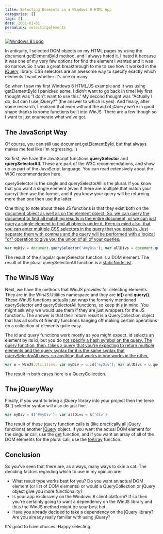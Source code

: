 ```yaml
---
title: Selecting Elements in a Windows 8 HTML App
categories: []
tags: []
date: 2001-01-01
permalink: selectingelements
---
```


[![Windows 8 Logo](http://codefoster.blob.core.windows.net/site/image/3aa0b63f9bfe4a7aa30a126c29e30eac/selectingelements_01_1.jpg "12950-windows-_article")](http://codefost.w05.winhost.com/image.axd?picture=Windows-Live-Writer/e0bf766857da/077C1324/12950-windows-_article.jpg)

In antiquity, I selected DOM objects on my HTML pages by using the [document.getElementById](http://msdn.microsoft.com/en-us/library/ie/ms536437(v=vs.85).aspx) method, and I always hated it. I hated it because it was one of my very few options for find the element I wanted and it was so narrow. So it was a great breakthrough to me to see how it worked in the [jQuery](http://jquery.com/) library. CSS selectors are an awesome way to specify exactly which elements I want whether it's one or many.

So when I saw my first Windows 8 HTML/JS example and it was using getElementById I panicked some. I didn't want to go back in time! My first thought was "I don't want to use this." My second thought was "Actually I do, but can I use jQuery?" (the answer to which is yes). And finally, after some research, I realized that even without the aid of jQuery we're in good shape thanks to some functions built into WinJS. There are a few though so I want to just enumerate what we've got.

## The JavaScript Way

Of course, you can still use document.getElementById, but that always makes me feel like I'm regressing. :)

So first, we have the JavaScript functions **querySelector** and **querySelectorAll**. These are part of the W3C recommendations, and show up as part of the JavaScript language. You can read extensively about the W3C recommendation [here](http://www.w3.org/TR/selectors-api/).

querySelector is the single and querySelectorAll is the plural. If you know that you want a single element (even if there are multiple that match your query) then use the former, and if you know your query will be returning more than one then use the latter.

One thing to note about these JS functions is that they exist both on the <span style="text-decoration: underline;">document object as well as on the <span style="text-decoration: underline;">element object. So, we can query the document to find all matching results in the entire document, or we can just query a single element to find all objects under it. Keep in mind also, that you can enter multiple CSS selectors in the query that you pass in. Just separate them with commas and the query will be performed with a logical "or" operation to give you the union of all of your queries.

``` js
var myDiv = document.querySelector('#myDiv'); var allDivs = document.querySelectorAll('div');
```

The result of the singular querySelector function is a DOM element. The result of the plural querySelectorAll function is a [staticNodeList](http://msdn.microsoft.com/en-us/library/ie/dd347147(v=vs.85).aspx).

## The WinJS Way

Next, we have the methods that WinJS provides for selecting elements. They are in the WinJS.Utilities namespace and they are **id()** and **query()**. These WinJS functions actually just wrap the formerly mentioned querySelector and querySelectorAll functions, so keep this in mind. You might ask why we would use them if they are just wrappers for the JS functions. The answer is that their return result is a QueryCollection object that has all sorts of friendly functions hanging off making certain operations on a collection of elements quite easy.

The id and query functions work mostly as you might expect. id selects an element by its id, but you do <span style="text-decoration: underline;">not specify a hash symbol on the query. The query function, then, takes a query that you're expecting to return multiple elements and the query syntax for it is the same syntax that querySelectorAll uses, so anything that works in one works in the other.

``` js
var u = WinJS.Utilities; var myDiv = u.id('myDiv'); var allDivs = u.query('div');
```

The result in both cases here is a [QueryCollection](http://msdn.microsoft.com/en-us/library/windows/apps/br211878.aspx).

## The jQueryWay

Finally, if you want to bring a jQuery library into your project then the terse $(&lsquo;<query>') selector syntax will also do just fine.

``` js
var myDiv = $('#myDiv'); var allDivs = $('div')
```

The result of these jquery function calls is (like practically all jQuery functions) another [jQuery](http://api.jquery.com/jquery/) object. If you want the actual DOM element for the singular call, use the [get](http://api.jquery.com/get/) function, and if you want an array of all of the DOM elements for the plural call, use the [toArray](http://api.jquery.com/toArray/) function.

## Conclusion

So you've seen that there are, as always, many ways to skin a cat. The deciding factors regarding which to use in my opinion are:

*   What result type works best for you? Do you want an actual DOM element (or list of DOM elements) or would a QueryCollection or jQuery object give you more functionality?
*   Is your app exclusively on the Windows 8 client platform? If so then you're certainly going to want a dependency on the WinJS library and thus the WinJS method might be your best bet.
*   Have you already decided to take a dependency on the jQuery library? Are you already really familiar with using jQuery?

It's good to have choices. Happy selecting.